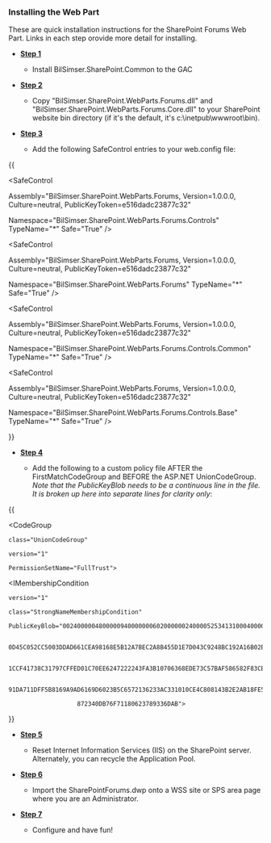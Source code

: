 ### Installing the Web Part
These are quick installation instructions for the SharePoint Forums Web Part. Links in each step orovide more detail for installing.

* **[Step 1](Step-1)**
	* Install BilSimser.SharePoint.Common to the GAC

* **[Step 2](Step-2)**
	* Copy "BilSimser.SharePoint.WebParts.Forums.dll" and "BilSimser.SharePoint.WebParts.Forums.Core.dll" to your SharePoint website bin directory (if it's the default, it's c:\inetpub\wwwroot\bin).

* **[Step 3](Step-3)**
	* Add the following SafeControl entries to your web.config file:
{{
<SafeControl 
  Assembly="BilSimser.SharePoint.WebParts.Forums, Version=1.0.0.0, Culture=neutral, PublicKeyToken=e516dadc23877c32" 
  Namespace="BilSimser.SharePoint.WebParts.Forums.Controls" TypeName="*" Safe="True" />
<SafeControl 
  Assembly="BilSimser.SharePoint.WebParts.Forums, Version=1.0.0.0, Culture=neutral, PublicKeyToken=e516dadc23877c32" 
  Namespace="BilSimser.SharePoint.WebParts.Forums" TypeName="*" Safe="True" />
<SafeControl 
  Assembly="BilSimser.SharePoint.WebParts.Forums, Version=1.0.0.0, Culture=neutral, PublicKeyToken=e516dadc23877c32" 
  Namespace="BilSimser.SharePoint.WebParts.Forums.Controls.Common" TypeName="*" Safe="True" />
<SafeControl 
  Assembly="BilSimser.SharePoint.WebParts.Forums, Version=1.0.0.0, Culture=neutral, PublicKeyToken=e516dadc23877c32" 
  Namespace="BilSimser.SharePoint.WebParts.Forums.Controls.Base" TypeName="*" Safe="True" />
}}

* **[Step 4](Step-4)**
	* Add the following to a custom policy file AFTER the FirstMatchCodeGroup and BEFORE the ASP.NET UnionCodeGroup. _Note that the PublicKeyBlob needs to be a continuous line in the file. It is broken up here into separate lines for clarity only_:
{{
<CodeGroup 
	class="UnionCodeGroup" 
	version="1" 
	PermissionSetName="FullTrust">
<IMembershipCondition 
	version="1" 
	class="StrongNameMembershipCondition" 
	PublicKeyBlob="0024000004800000940000000602000000240000525341310004000001000100F15CA89A8
                       0D45C052CC5003DDAD661CEA98168E5B12A7BEC2A8B455D1E7D043C9248BC192A16B02B4D
                       1CCF41738C31797CFFED01C70EE6247222243FA3B10706368EDE73C57BAF586582F83CB93
                       91DA711DFF5B8169A9AD6169D6023B5C6572136233AC331010CE4C808143B2E2AB18FE59A
                       872340DB76F71180623789336DAB">
</IMembershipCondition>
</CodeGroup>
}}

* **[Step 5](Step-5)**
	* Reset Internet Information Services (IIS) on the SharePoint server. Alternately, you can recycle the Application Pool.

* **[Step 6](Step-6)**
	* Import the SharePointForums.dwp onto a WSS site or SPS area page where you are an Administrator.

* **[Step 7](Step-7)**
	* Configure and have fun!